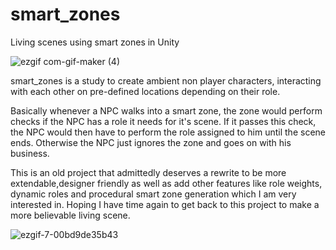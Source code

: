 # smart_zones
Living scenes using smart zones in Unity

![ezgif com-gif-maker (4)](https://user-images.githubusercontent.com/3711607/137939131-f2a55f29-12f0-4f77-8929-8ea02b7445a8.gif)


smart_zones is a study to create ambient non player characters, interacting with each other on pre-defined
locations depending on their role. 

Basically whenever a NPC walks into a smart zone, the zone would perform checks if the NPC has a role it needs for it's scene.
If it passes this check, the NPC would then have to perform the role assigned to him until the scene ends. Otherwise the NPC just ignores
the zone and goes on with his business.

This is an old project that admittedly deserves a rewrite to be more extendable,designer friendly as well as add other features like role weights, dynamic roles and procedural smart zone generation which I am very interested in. Hoping I have time again to get back to this project to make a more believable living scene.

![ezgif-7-00bd9de35b43](https://user-images.githubusercontent.com/3711607/137936629-b28465f8-4c2e-488a-a7d6-ae1490f161a8.gif)
